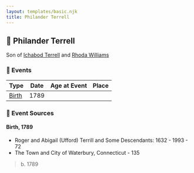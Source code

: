 ```yaml
---
layout: templates/basic.njk
title: Philander Terrell
---
```

## 🔵 Philander Terrell

Son of [Ichabod Terrell](/people/6/66420816) and [Rhoda Williams](/people/2/220352)

### 📆 Events

Type | Date | Age at Event | Place
------ | ------ | ------ | ------
[Birth](#event-event-2) | 1789 |  |

### 📰 Event Sources

#### <a id="event-event-2"></a> Birth, 1789
* Roger and Abigail (Ufford) Terrill and Some Descendants: 1632 - 1993  - 72
* The Town and City of Waterbury, Connecticut  - 135
>   
  > b. 1789